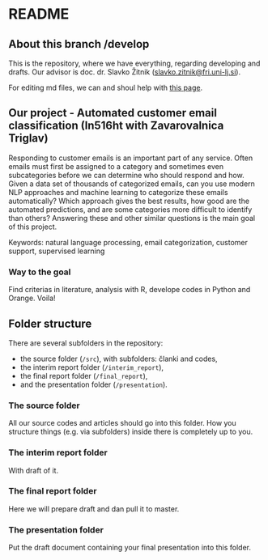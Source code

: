 # README #

## About this branch /develop ##

This is the repository, where we have everything, regarding developing and drafts. Our advisor is doc. dr. Slavko Žitnik ([slavko.zitnik@fri.uni-lj.si](mailto:slavko.zitnik@fri.uni-lj.si)).

For editing md files, we can and shoul help with [this page](https://docs.github.com/en/get-started/writing-on-github/getting-started-with-writing-and-formatting-on-github/basic-writing-and-formatting-syntax).


## Our project - Automated customer email classification (In516ht with Zavarovalnica Triglav) ##

Responding to customer emails is an important part of any service. Often emails must first be assigned to a category and sometimes even subcategories before we can determine who should respond and how. Given a data set of thousands of categorized emails, can you use modern NLP approaches and machine learning to categorize these emails automatically? Which approach gives the best results, how good are the automated predictions, and are some categories more difficult to identify than others? Answering these and other similar questions is the main goal of this project.

Keywords: natural language processing, email categorization, customer support, supervised learning

### Way to the goal ###

Find criterias in literature, analysis with R, develope codes in Python and Orange. Voila!

## Folder structure ##

There are several subfolders in the repository:

* the source folder (`/src`), with subfolders: članki and codes,
* the interim report folder (`/interim_report`),
* the final report folder (`/final_report`),
* and the presentation folder (`/presentation`).

### The source folder ###

All our source codes and articles should go into this folder. How you structure things (e.g. via subfolders) inside there is completely up to you.

### The interim report folder ###

With draft of it.

### The final report folder ###

Here we will prepare draft and dan pull it to master.

### The presentation folder ###

Put the draft document containing your final presentation into this folder.
